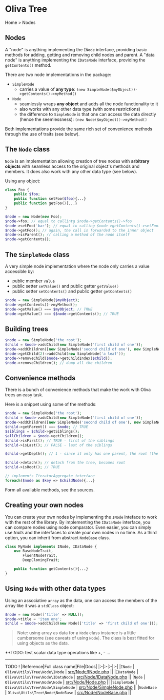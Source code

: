 # Oliva Tree

Home > Nodes

## Nodes
A "node" is anything implementing the `INode` interface, providing basic methods for adding, getting and removing child nodes and parent.
A "data node" is anything implementing the `IDataNode` interface, providing the `getContents()` method.

There are two node implementations in the package:
* `SimpleNode`
	* carries a value of **any type**: `(new SimpleNode($myObject))->getContents()->myMethod()`
* `Node`
	* seamlessly wraps **any object** and adds all the node functionality to it
	* also works with any other data type (with some restrictions)
	* the difference to `SimpleNode` is that one can access the data directly (hence the seemlessness): `(new Node($myObject))->myMethod()`

Both implementations provide the same rich set of convenience methods through the use of traits (see below).


## The `Node` class

`Node` is an implementation allowing creation of tree nodes with **arbitrary objects** with seamless access to the original object's methods and members. It does also work with any other data type (see below).

Using any object:
```php
class Foo {
	public $foo;
	public function setFoo($foo){...}
	public function getFoo(){...}
}

$node = new Node(new Foo);
$node->foo; // equal to callintg $node->getContents()->foo
$node->setFoo('bar'); // equal to calling $node->getContents()->setFoo('bar');
$node->getFoo(); // again, the call is forwarded to the inner object
$node->isParent(); // calling a method of the node itself
$node->getContents();
```


## The `SimpleNode` class

A very simple node implementation where the node only carries a value accessible by:
* public member `value`
* public setter `setValue()` and public getter `getValue()`
* public setter `setContents()` and public getter `getContents()`

```php
$node = new SimpleNode($myObject);
$node->getContents()->myMethod();
$node->getValue() === $myObject; // TRUE
$node->getValue() === $$node->getContents(); // TRUE
```


## Building trees

```php
$node = new SimpleNode('the root');
$child = $node->addChild(new SimpleNode('first child of one'));
$node->addChildren([new SimpleNode('second child of one'), new SimpleNode('third child of one')]);
$node->getChild(2)->addChild(new SimpleNode('a leaf'));
$node->removeChild($node->getChildIndex($child));
$node->removeChildren(); // dump all the children
```


## Convenience methods

There is a bunch of convenience methods that make the work with Oliva trees an easy task.

Here is a snippet using some of the methods:
```php
$node = new SimpleNode('the root');
$child = $node->addChild(new SimpleNode('first child of one'));
$node->addChildren([new SimpleNode('second child of one'), new SimpleNode('third child of one')]);
$child->getParent() === $node; // TRUE
$siblings = $child->getSiblings();
$allChildren = $node->getChildren();
$child->isFirst(); // TRUE - first of the siblings
$child->isLast(); // FALSE - last of the siblings

$child->getDepth(); // 1 - since it only has one parent, the root (the root has depth 0)

$child->detach(); // detach from the tree, becomes root
$child->isRoot(); // TRUE

// implements IteratorAggregate interface
foreach($node as $key => $childNode){...}
```

Form all available methods, see the sources.


## Creating your own nodes
You can create your own nodes by implementing the `INode` inteface to work with the rest of the library. By implementing the `IDataNode` interface, you can compare nodes using node comparator.
Even easier, you can simply use *traits* and the interfaces to create your own nodes in no time.
As a third option, you can inherit from abstract `NodeBase` class.

```php
class MyNode implements INode, IDataNode {
	use BaseNodeTrait,
		FluentNodeTrait,
		DeepCloningTrait;

	public function getContents(){...}
}
```


## Using `Node` with other data types

Using an associative `array` as the data, one can access the members of the array like it was a `stdClass` object:
```php
$node = new Node(['title' => NULL]);
$node->title = 'item one';
$child = $node->addChild(new Node(['title' => 'first child of one']));
```
> Note: using array as data for a `Node` class instance is a little cumbersome (see caveats of using `Node`). The class is best fitted for using objects as the data.

**TODO: test scalar data type operations like +, - ...


----
TODO !
|Reference|Full class name|File|Docs|
|:-|:-|:-|:-|
|`INode` | `Oliva\Utils\Tree\Node\INode` | [src/Node/INode.php](../src/Node/INode.php) ||
|`IDataNode` | `Oliva\Utils\Tree\Node\IDataNode` | [src/Node/IDataNode.php](../src/Node/IDataNode.php) ||
|`Node` | `Oliva\Utils\Tree\Node\Node` | [src/Node/Node.php](../src/Node/Node.php) ||
|`SimpleNode` | `Oliva\Utils\Tree\Node\SimpleNode` | [src/Node/SimpleNode.php](../src/Node/SimpleNode.php) ||
|`NodeBase` | `Oliva\Utils\Tree\Node\NodeBase` | [src/Node/NodeBase.php](../src/Node/NodeBase.php) ||

